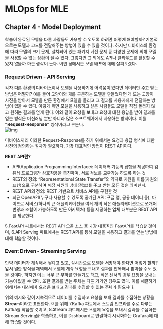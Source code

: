 # MLOps for MLE
## Chapter 4 - Model Deployment
학습이 완료된 모델을 다른 사람들도 사용할 수 있도록 하려면 어떻게 해야할까?
기본적으로는 모델과 코드를 전달해주는 방법이 있을 수 있을 것이다. 하지만 디바이스의 환경에 따라 모델의 크기 문제, 설치되어 있는 패키지 버전 문제 등 다양한 문제에 의해 모델을 사용할 수 없는 상황이 될 수 있다. 그렇다면 그 외에도 API나 클라우드를 활용할 수 있지 않을까 하는 생각이 든다.
이번 장에서는 모델 배포에 대해 살펴보겠다. 

### Request Driven - API Serving
각자 다른 환경의 디바이스에서 모델을 사용하기에 어려움이 있다면 데이터만 주고 받는 방법은 어떨끼? 예를 들어 고양이와 개를 구분하는 모델을 만들었다면 개 또는 고양이 사진을 받아서 모델을 만든 환경에서 모델을 돌리고 그 결과를 사용자에게 전달하는 방법이 있을 수 있다. 이렇게 하면 모델을 사용하고 싶은 사람들도 모델을 직접 돌리지 않고 원하는 결과를 얻게 된다. 이와 같이 요청을 보내고 요청에 대한 응답을 받아 결과를 얻는 방식은 머신러닝 뿐만 아니라 많은 소프트웨어에서 사용하는 방식이다. 이를 **"Request-Response"** 방식이라고 부른다.   
![img](/img/4-request-api.png)

디바이스끼리 이러한 Request-Response를 하기 위해서는 요청과 응답 형식에 대한 사전의 정의하는 절차가 필요하다. 가장 대표적인 방법이 REST API이다.   

**REST API란?**
- API(Application Programming Interface): 데이터와 기능의 집합을 제공하여 컴퓨터 프로그램간 상호작용을 촉진하며, 서로 정보를 교환가능 하도록 하는 것
- REST의 정의: “Representational State Transfer”의 약자로 자원을 이름(자원의 표현)으로 구분하여 해당 자원의 상태(정보)를 주고 받는 모든 것을 의미한다.
- REST API의 정의: REST 기반으로 서비스 API를 구현한 것
- 최근 OpenAPI(누구나 사용할 수 있도록 공개된 API: 구글 맵, 공공 데이터 등), 마이크로 서비스(하나의 큰 애플리케이션을 여러 개의 작은 애플리케이션으로 쪼개어 변경과 조합이 가능하도록 만든 아키텍처) 등을 제공하는 업체 대부분은 REST API를 제공한다.


5.FastAPI 파트에서는 REST API 오픈 소스 중 가장 대중적인 FastAPI를 학습할 것이며, 6.API Serving 파트에서는 REST API를 통해 모델을 사용하고 결과를 얻는 방법에 대해 학습할 것이다.

### Event Driven - Streaming Serving
만약 데이터가 계속해서 쌓이고 있고, 실시간으로 모델을 서빙해야 한다면 어떻게 할까? 앞서 말한 방식을 채택해서 모델에 계속 요청을 보내고 결과를 반복해서 받아올 수도 있을 것이다. 하지만 이는 너무 큰 부하를 만들기도 하고, 작은 센서의 경우 요청을 보내는 기능이 없을 수 있다. 또한 결과를 받는 주체는 다른 기기인 경우도 많다. 이를 해결하기 위해서는 대신해서 요청을 보내고 결과를 수집할 수 있는 주체가 필요하다.   

위의 예시와 같이 지속적으로 데이터를 수집하고 요청을 보내 결과를 수집하는 상황을 **Stream**이라고 표현한다. 이를 위해 7.Kafka 파트에서 스트림 인프라를 주로 다루는 Kafka를 학습할 것이고, 8.Stream 파트에서는 모델에 요청을 보내서 결과를 수집하는 Stream Serving을 학습하고, 이를 Dashboard로 연결하여 시각화하는 Grafana에 대해 학습할 것이다.